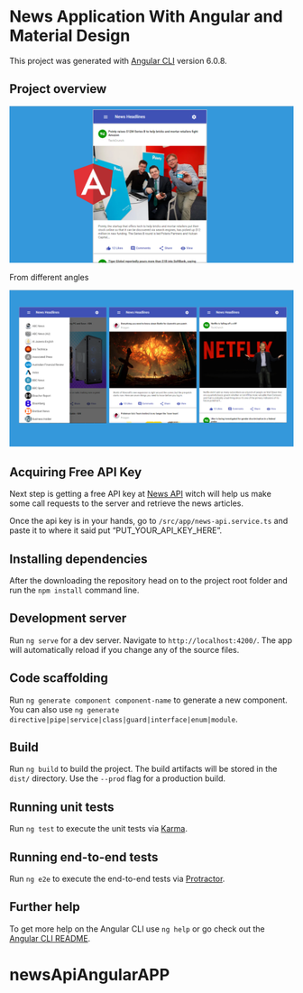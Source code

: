 # News Application With Angular and Material Design

This project was generated with [Angular CLI](https://github.com/angular/angular-cli) version 6.0.8.

## Project overview

![News Application](/screenshots/introduction.PNG?raw=true)

From different angles

![News Application full overview](/screenshots/overview.PNG?raw=true)

## Acquiring Free API Key

Next step is getting a free API key at [News API](https://newsapi.org/) witch will help us make some call requests to the server and retrieve the news articles. 

Once the api key is in your hands, go to `/src/app/news-api.service.ts` and paste it to where it said put “PUT_YOUR_API_KEY_HERE”.

## Installing dependencies

After the downloading the repository head on to the project root folder and run the `npm install` command line.


## Development server

Run `ng serve` for a dev server. Navigate to `http://localhost:4200/`. The app will automatically reload if you change any of the source files.

## Code scaffolding

Run `ng generate component component-name` to generate a new component. You can also use `ng generate directive|pipe|service|class|guard|interface|enum|module`.

## Build

Run `ng build` to build the project. The build artifacts will be stored in the `dist/` directory. Use the `--prod` flag for a production build.

## Running unit tests

Run `ng test` to execute the unit tests via [Karma](https://karma-runner.github.io).

## Running end-to-end tests

Run `ng e2e` to execute the end-to-end tests via [Protractor](http://www.protractortest.org/).

## Further help

To get more help on the Angular CLI use `ng help` or go check out the [Angular CLI README](https://github.com/angular/angular-cli/blob/master/README.md).
# newsApiAngularAPP
